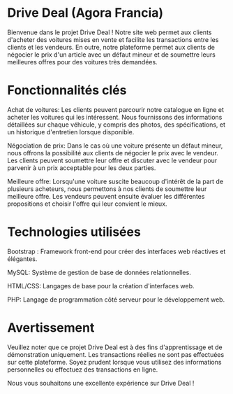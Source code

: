 # Drive Deal (Agora Francia)

Bienvenue dans le projet Drive Deal ! Notre site web permet aux clients d'acheter des voitures mises en vente et facilite les transactions entre les clients et les vendeurs. En outre, notre plateforme permet aux clients de négocier le prix d'un article avec un défaut mineur et de soumettre leurs meilleures offres pour des voitures très demandées.

# Fonctionnalités clés

Achat de voitures: Les clients peuvent parcourir notre catalogue en ligne et acheter les voitures qui les intéressent. Nous fournissons des informations détaillées sur chaque véhicule, y compris des photos, des spécifications, et un historique d'entretien lorsque disponible.

Négociation de prix: Dans le cas où une voiture présente un défaut mineur, nous offrons la possibilité aux clients de négocier le prix avec le vendeur. Les clients peuvent soumettre leur offre et discuter avec le vendeur pour parvenir à un prix acceptable pour les deux parties.

Meilleure offre: Lorsqu'une voiture suscite beaucoup d'intérêt de la part de plusieurs acheteurs, nous permettons à nos clients de soumettre leur meilleure offre. Les vendeurs peuvent ensuite évaluer les différentes propositions et choisir l'offre qui leur convient le mieux.

# Technologies utilisées

Bootstrap : Framework front-end pour créer des interfaces web réactives et élégantes. 

MySQL: Système de gestion de base de données relationnelles.

HTML/CSS: Langages de base pour la création d'interfaces web.

PHP: Langage de programmation côté serveur pour le développement web.


# Avertissement
Veuillez noter que ce projet Drive Deal est à des fins d'apprentissage et de démonstration uniquement. Les transactions réelles ne sont pas effectuées sur cette plateforme. Soyez prudent lorsque vous utilisez des informations personnelles ou effectuez des transactions en ligne.

Nous vous souhaitons une excellente expérience sur Drive Deal !
